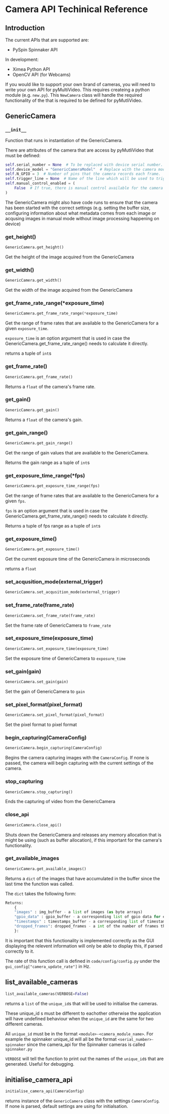# Camera API Techinical Reference

## Introduction

The current APIs that are supported are:

- PySpin Spinnaker API

In development:

- Ximea Python API
- OpenCV API (for Webcams)

If you would like to support your own brand of cameras, you will need to write your own API for pyMultiVideo. This requires createing a python module (e.g. `new.py`). This `NewCamera` class will handle the required functionality of the that is required to be defined for pyMutliVideo.  

## GenericCamera

### `__init__`

Function that runs in instantiation of the GenericCamera.

There are attributes of the camera that are access by pyMutliVideo that must be defined:

```python
self.serial_number = None  # To be replaced with device serial number.
self.device_model = "GenericCameraModel"  # Replace with the camera model name to be recorded in metadata.
self.N_GPIO = 3  # Number of pins that the camera records each frame.
self.trigger_line = None  # Name of the line which will be used to trigger external acqusition
self.manual_control_enabled = (
    False  # If true, there is manual control available for the camera (gain / exposure time)
)
```

The GenericCamera might also have code runs to ensure that the camera has been started with the correct settings (e.g. setting the buffer size, configuring information about what metadata comes from each image or acqusing images in manual mode without image processing happening on device)

### get_height()

```python
GenericCamera.get_height()
```

Get the height of the image acquired from the GenericCamera

### get_width()

```python
GenericCamera.get_width()
```

Get the width of the image acquired from the GenericCamera

### get_frame_rate_range(*exposure_time)

```python
GenericCamera.get_frame_rate_range(*exposure_time)
```

Get the range of frame rates that are available to the GenericCamera for a given `exposure_time`.

`exposure_time` is an option argument that is used in case the GenericCamera.get_frame_rate_range() needs to calculate it directly.

returns a tuple of `int`s

### get_frame_rate()

```python
GenericCamera.get_frame_rate()
```

Returns a `float` of the camera's frame rate.

### get_gain()

```python
GenericCamera.get_gain()
```

Returns a `float` of the camera's gain.

### get_gain_range()

```python
GenericCamera.get_gain_range()
```

Get the range of gain values that are available to the GenericCamera.

Returns the gain range as a tuple of `int`s

### get_exposure_time_range(*fps)

```python
GenericCamera.get_exposure_time_range(fps)
```

Get the range of frame rates that are available to the GenericCamera for a given `fps`.

`fps` is an option argument that is used in case the GenericCamera.get_frame_rate_range() needs to calculate it directly.

Returns a tuple of fps range as a tuple of `int`s

### get_exposure_time()

```python
GenericCamera.get_exposure_time()
```

Get the current exposure time of the GenericCamera in microseconds

returns a `float`

### set_acqusition_mode(external_trigger)

```python
GenericCamera.set_acqusition_mode(external_trigger)
```

### set_frame_rate(frame_rate)

```python
GenericCamera.set_frame_rate(frame_rate)
```

Set the frame rate of GenericCamera to `frame_rate`

### set_exposure_time(exposure_time)

```python
GenericCamera.set_exposure_time(exposure_time)
```

Set the exposure time of GenericCamera to `exposure_time`

### set_gain(gain)

```python
GenericCamera.set_gain(gain)
```

Set the gain of GenericCamera to `gain`

### set_pixel_format(pixel_format)

```python
GenericCamera.set_pixel_format(pixel_format)
```

Set the pixel format to pixel format

### begin_capturing(CameraConfig)

```python
GenericCamera.begin_capturing(CameraConfig)
```

Begins the camera capturing images with the `CameraConfig`. If none is passed, the camera will begin capturing with the current settings of the camera.

### stop_capturing

```python
GenericCamera.stop_capturing()
```

Ends the capturing of video from the GenericCamera

### close_api

```python
GenericCamera.close_api()
```

Shuts down the GenericCamera and releases any memory allocation that is might be using (such as buffer allocation), if this important for the camera's functionality.

### get_available_images

```python
GenericCamera.get_available_images()
```

Returns a `dict` of the images that have accumulated in the buffer since the last time the function was called.

The `dict` takes the following form:

```python
Returns:
    {
    "images" : img_buffer - a list of images (as byte arrays)
    "gpio_data" : gpio_buffer - a corresponding list of gpio data for each of the frames
    "timestamps" : timestamps_buffer - a corresponding list of timestampes for each frame
    "dropped_frames": dropped_frames - a int of the number of frames that have been dropped
    }:
```

It is important that this functionality is implemented correctly as the GUI displaying the relevent information will only be able to display this, if parsed correctly to it.

The rate of this function call is defined in `code/config/config.py` under the `gui_config["camera_update_rate"]` in Hz.

## list_available_cameras

```python
list_available_cameras(VERBOSE=False)
```

returns a `list` of the `unique_id`s that will be used to initialise the cameras.

These unique_id s must be different to eachother otherwise the application will have undefined behaviour when the `unique_id` are the same for two different cameras.

All `unique_id` must be in the format   `<module>-<camera_module_name>`. For example the spinnaker unique_id  will all be the format `<serial_number>-spinnaker` since the camera_api for the Spinnaker cameras is called `spinnaker.py`

`VERBOSE` will tell the function to print out the names of the `unique_id`s that are generated. Useful for debugging.

## initialise_camera_api

```python
initialise_camera_api(CameraConfig)
```

returns instance of the `GenericCamera` class with the settings `CameraConfig`. If none is parsed, default settings are using for initialsation.
